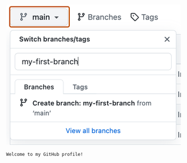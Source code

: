 ![main-branch-dropdown](/images/main-branch-dropdown.png)
   ```
   Welcome to my GitHub profile!
   ```
